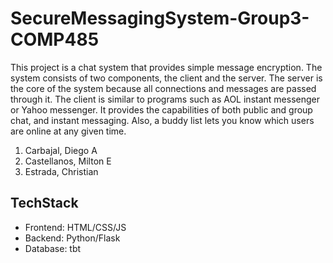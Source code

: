 # SecureMessagingSystem-Group3-COMP485


This project is a chat system that provides simple message encryption. The
system consists of two components, the client and the server. The server is the
core of the system because all connections and messages are passed through
it. The client is similar to programs such as AOL instant messenger or Yahoo
messenger. It provides the capabilities of both public and group chat, and instant
messaging. Also, a buddy list lets you know which users are online at any given
time.
1. Carbajal, Diego A
2. Castellanos, Milton E
3. Estrada, Christian


## TechStack
- Frontend: HTML/CSS/JS
- Backend: Python/Flask
- Database: tbt
